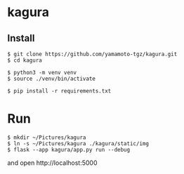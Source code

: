 # kagura

## Install

```
$ git clone https://github.com/yamamoto-tgz/kagura.git
$ cd kagura

$ python3 -m venv venv
$ source ./venv/bin/activate

$ pip install -r requirements.txt
```

# Run

```
$ mkdir ~/Pictures/kagura
$ ln -s ~/Pictures/kagura ./kagura/static/img
$ flask --app kagura/app.py run --debug
```

and open http://localhost:5000
